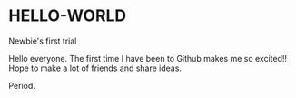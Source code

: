 # HELLO-WORLD
Newbie's first trial

  Hello everyone. The first time I have been to Github makes me so excited!!
  Hope to make a lot of friends and share ideas.
  
  Period.
  

